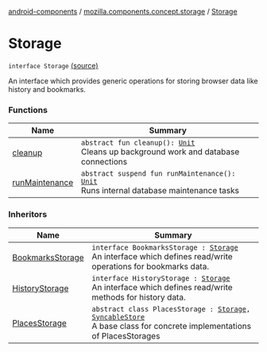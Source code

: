 [android-components](../../index.md) / [mozilla.components.concept.storage](../index.md) / [Storage](./index.md)

# Storage

`interface Storage` [(source)](https://github.com/mozilla-mobile/android-components/blob/master/components/concept/storage/src/main/java/mozilla/components/concept/storage/Storage.kt#L10)

An interface which provides generic operations for storing browser data like history and bookmarks.

### Functions

| Name | Summary |
|---|---|
| [cleanup](cleanup.md) | `abstract fun cleanup(): `[`Unit`](https://kotlinlang.org/api/latest/jvm/stdlib/kotlin/-unit/index.html)<br>Cleans up background work and database connections |
| [runMaintenance](run-maintenance.md) | `abstract suspend fun runMaintenance(): `[`Unit`](https://kotlinlang.org/api/latest/jvm/stdlib/kotlin/-unit/index.html)<br>Runs internal database maintenance tasks |

### Inheritors

| Name | Summary |
|---|---|
| [BookmarksStorage](../-bookmarks-storage/index.md) | `interface BookmarksStorage : `[`Storage`](./index.md)<br>An interface which defines read/write operations for bookmarks data. |
| [HistoryStorage](../-history-storage/index.md) | `interface HistoryStorage : `[`Storage`](./index.md)<br>An interface which defines read/write methods for history data. |
| [PlacesStorage](../../mozilla.components.browser.storage.sync/-places-storage/index.md) | `abstract class PlacesStorage : `[`Storage`](./index.md)`, `[`SyncableStore`](../../mozilla.components.concept.sync/-syncable-store/index.md)<br>A base class for concrete implementations of PlacesStorages |
